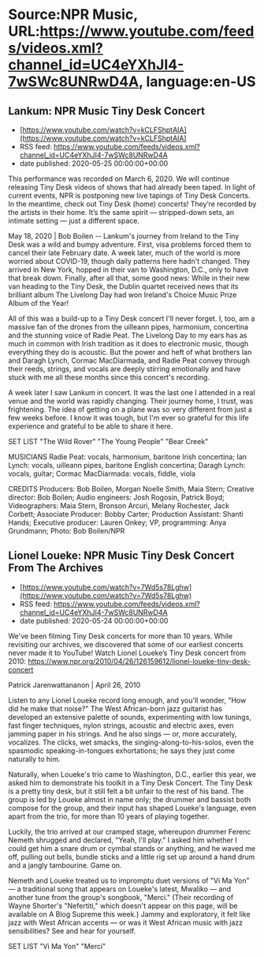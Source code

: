 # Source:NPR Music, URL:https://www.youtube.com/feeds/videos.xml?channel_id=UC4eYXhJI4-7wSWc8UNRwD4A, language:en-US

## Lankum: NPR Music Tiny Desk Concert
 - [https://www.youtube.com/watch?v=kCLFShptAIA](https://www.youtube.com/watch?v=kCLFShptAIA)
 - RSS feed: https://www.youtube.com/feeds/videos.xml?channel_id=UC4eYXhJI4-7wSWc8UNRwD4A
 - date published: 2020-05-25 00:00:00+00:00

This performance was recorded on March 6, 2020. We will continue releasing Tiny Desk videos of shows that had already been taped. In light of current events, NPR is postponing new live tapings of Tiny Desk Concerts. In the meantime, check out Tiny Desk (home) concerts! They’re recorded by the artists in their home. It’s the same spirit — stripped-down sets, an intimate setting — just a different space.

May 18, 2020 | Bob Boilen -- Lankum's journey from Ireland to the Tiny Desk was a wild and bumpy adventure. First, visa problems forced them to cancel their late February date. A week later, much of the world is more worried about COVID-19, though daily patterns here hadn't changed. They arrived in New York, hopped in their van to Washington, D.C., only to have that break down. Finally, after all that, some good news: While in their new van heading to the Tiny Desk, the Dublin quartet received news that its brilliant album The Livelong Day had won Ireland's Choice Music Prize Album of the Year!

All of this was a build-up to a Tiny Desk concert I'll never forget. I, too, am a massive fan of the drones from the uilleann pipes, harmonium, concertina and the stunning voice of Radie Peat. The Livelong Day to my ears has as much in common with Irish tradition as it does to electronic music, though everything they do is acoustic. But the power and heft of what brothers Ian and Daragh Lynch, Cormac MacDiarmada, and Radie Peat convey through their reeds, strings, and vocals are deeply stirring emotionally and have stuck with me all these months since this concert's recording.

A week later I saw Lankum in concert. It was the last one I attended in a real venue and the world was rapidly changing. Their journey home, I trust, was frightening. The idea of getting on a plane was so very different from just a few weeks before. I know it was tough, but I'm ever so grateful for this life experience and grateful to be able to share it here.

SET LIST
"The Wild Rover"
"The Young People"
"Bear Creek"

MUSICIANS
Radie Peat: vocals, harmonium, baritone Irish concertina; Ian Lynch: vocals, uilleann pipes, baritone English concertina; Daragh Lynch: vocals, guitar; Cormac MacDiarmada: vocals, fiddle, viola

CREDITS
Producers: Bob Boilen, Morgan Noelle Smith, Maia Stern; Creative director: Bob Boilen; Audio engineers: Josh Rogosin, Patrick Boyd; Videographers: Maia Stern, Bronson Arcuri, Melany Rochester, Jack Corbett; Associate Producer: Bobby Carter; Production Assistant: Shanti Hands; Executive producer: Lauren Onkey; VP, programming: Anya Grundmann; Photo: Bob Boilen/NPR

## Lionel Loueke: NPR Music Tiny Desk Concert From The Archives
 - [https://www.youtube.com/watch?v=7Wd5s78Lghw](https://www.youtube.com/watch?v=7Wd5s78Lghw)
 - RSS feed: https://www.youtube.com/feeds/videos.xml?channel_id=UC4eYXhJI4-7wSWc8UNRwD4A
 - date published: 2020-05-24 00:00:00+00:00

We've been filming Tiny Desk concerts for more than 10 years. While revisiting our archives, we discovered that some of our earliest concerts never made it to YouTube! 
Watch Lionel Loueke’s Tiny Desk concert from 2010: https://www.npr.org/2010/04/26/126159612/lionel-loueke-tiny-desk-concert

Patrick Jarenwattananon | April 26, 2010

Listen to any Lionel Loueke record long enough, and you'll wonder, "How did he make that noise?" The West African-born jazz guitarist has developed an extensive palette of sounds, experimenting with low tunings, fast finger techniques, nylon strings, acoustic and electric axes, even jamming paper in his strings. And he also sings — or, more accurately, vocalizes. The clicks, wet smacks, the singing-along-to-his-solos, even the spasmodic speaking-in-tongues exhortations; he says they just come naturally to him.

Naturally, when Loueke's trio came to Washington, D.C., earlier this year, we asked him to demonstrate his toolkit in a Tiny Desk Concert. The Tiny Desk is a pretty tiny desk, but it still felt a bit unfair to the rest of his band. The group is led by Loueke almost in name only; the drummer and bassist both compose for the group, and their input has shaped Loueke's language, even apart from the trio, for more than 10 years of playing together.

Luckily, the trio arrived at our cramped stage, whereupon drummer Ferenc Nemeth shrugged and declared, "Yeah, I'll play." I asked him whether I could get him a snare drum or cymbal stands or anything, and he waved me off, pulling out bells, bundle sticks and a little rig set up around a hand drum and a jangly tambourine. Game on.

Nemeth and Loueke treated us to impromptu duet versions of "Vi Ma Yon" — a traditional song that appears on Loueke's latest, Mwaliko — and another tune from the group's songbook, "Merci." (Their recording of Wayne Shorter's "Nefertiti," which doesn't appear on this page, will be available on A Blog Supreme this week.) Jammy and exploratory, it felt like jazz with West African accents — or was it West African music with jazz sensibilities? See and hear for yourself.

SET LIST
"Vi Ma Yon"
"Merci"

